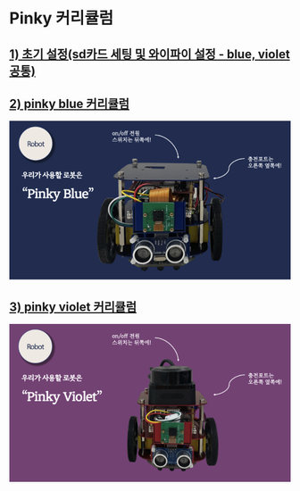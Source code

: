 # Pinky 커리큘럼
## [1) 초기 설정(sd카드 세팅 및 와이파이 설정 - blue, violet 공통)](https://github.com/pinklab-art/pinky_study/tree/main/initial_setting)
## [2) pinky blue 커리큘럼](https://github.com/Leecheeun66/pinkyviolet/blob/main/pinky_blue.md)
![Image](https://github.com/pinklab-art/pinky_study/blob/main/picture/readme/pinky_blue.png)
## [3) pinky violet 커리큘럼](https://github.com/Leecheeun66/pinkyviolet/blob/main/pinky_violet.md)
![image](https://github.com/pinklab-art/pinky_study/blob/main/picture/readme/pinky_violet.png)

